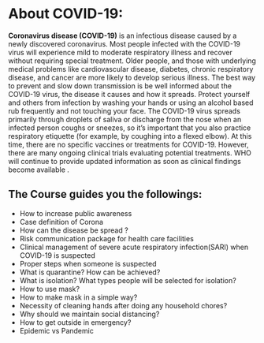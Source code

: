 # About COVID-19:
**Coronavirus disease (COVID-19)** is an infectious disease caused by a newly discovered coronavirus.
Most people infected with the COVID-19 virus will experience mild to moderate respiratory illness and recover without requiring special treatment.  Older people, and those with underlying medical problems like cardiovascular disease, diabetes, chronic respiratory disease, and cancer are more likely to develop serious illness.
The best way to prevent and slow down transmission is be well informed about the COVID-19 virus, the disease it causes and how it spreads. Protect yourself and others from infection by washing your hands or using an alcohol based rub frequently and not touching your face. 
The COVID-19 virus spreads primarily through droplets of saliva or discharge from the nose when an infected person coughs or sneezes, so it’s important that you also practice respiratory etiquette (for example, by coughing into a flexed elbow).
At this time, there are no specific vaccines or treatments for COVID-19. However, there are many ongoing clinical trials evaluating potential treatments. WHO will continue to provide updated information as soon as clinical findings become available .

## The Course guides you the followings:
- How to increase public awareness
- Case definition of Corona
- How can the disease  be spread ?
- Risk communication package for health care facilities
- Clinical management of severe acute respiratory infection(SARI) when COVID-19 is suspected
- Proper steps when someone is suspected
- What is quarantine? How can be achieved?
- What is isolation? What types people will be selected for isolation?
- How to use mask? 
- How to make mask in a simple way?
- Necessity of cleaning hands after doing any household chores?
- Why should we maintain social distancing?
- How to get outside in emergency?
- Epidemic vs Pandemic
